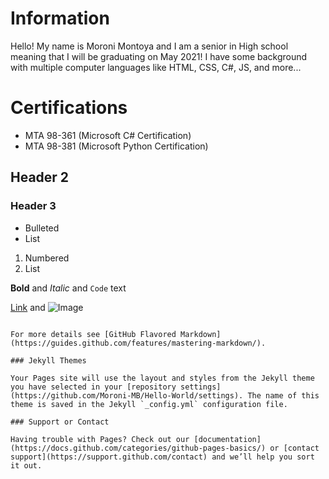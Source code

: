 <h1>Information</h1>
<p>Hello! My name is Moroni Montoya and I am a senior in High school meaning that I will be graduating on May 2021! I have some background with multiple computer languages like HTML, CSS, C#, JS, and more...</p>

# Certifications
- MTA 98-361 (Microsoft C# Certification)
- MTA 98-381 (Microsoft Python Certification)

## Header 2
### Header 3

- Bulleted
- List

1. Numbered
2. List

**Bold** and _Italic_ and `Code` text

[Link](url) and ![Image](src)
```

For more details see [GitHub Flavored Markdown](https://guides.github.com/features/mastering-markdown/).

### Jekyll Themes

Your Pages site will use the layout and styles from the Jekyll theme you have selected in your [repository settings](https://github.com/Moroni-MB/Hello-World/settings). The name of this theme is saved in the Jekyll `_config.yml` configuration file.

### Support or Contact

Having trouble with Pages? Check out our [documentation](https://docs.github.com/categories/github-pages-basics/) or [contact support](https://support.github.com/contact) and we’ll help you sort it out.

